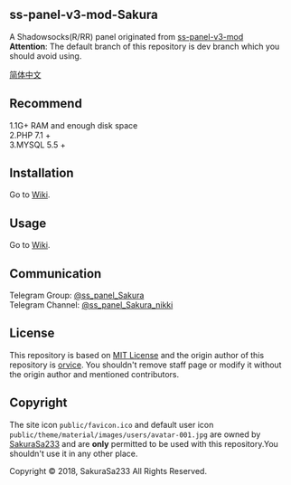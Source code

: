 ss-panel-v3-mod-Sakura
---

A Shadowsocks(R/RR) panel originated from [ss-panel-v3-mod](https://github.com/esdeathlove/ss-panel-v3-mod)  
**Attention**: The default branch of this repository is dev branch which you should avoid using.  
  
[简体中文](https://github.com/SakuraSa233/ss-panel-v3-mod-Sakura/blob/dev/README-zh-cn.md)

## Recommend

1.1G+ RAM and enough disk space  
2.PHP 7.1 +  
3.MYSQL 5.5 +  

## Installation

Go to [Wiki](https://github.com/SakuraSa233/ss-panel-v3-mod-Sakura/wiki).

## Usage

Go to [Wiki](https://github.com/SakuraSa233/ss-panel-v3-mod-Sakura/wiki).

## Communication
Telegram Group: [@ss_panel_Sakura](https://t.me/ss_panel_Sakura)  
Telegram Channel: [@ss_panel_Sakura_nikki](https://t.me/ss_panel_Sakura_nikki)

## License
This repository is based on [MIT License](https://github.com/SakuraSa233/ss-panel-v3-mod-Sakura/blob/master/LICENSE) and the origin author of this repository is [orvice](https://github.com/orvice).
You shouldn't remove staff page or modify it without the origin author and mentioned contributors.

## Copyright
The site icon `public/favicon.ico` and default user icon `public/theme/material/images/users/avatar-001.jpg` are owned by [SakuraSa233](https://github.com/SakuraSa233) and are **only** permitted to be used with this repository.You shouldn't use it in any other place.  
  
Copyright © 2018, SakuraSa233 All Rights Reserved.